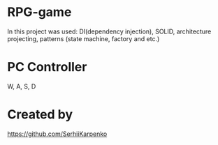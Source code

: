 # RPG-game
In this project was used: DI(dependency injection), SOLID, architecture projecting, patterns (state machine, factory and etc.)

# PC Controller
W, A, S, D

# Created by
https://github.com/SerhiiKarpenko
